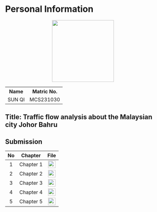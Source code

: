 # Personal Information
<p align="center"><img height="200px" src="https://github.com/drshahizan/research-design/blob/main/proposal/proposal24251/sunqi/IMG_4713.jpg"></p>

<table align="center">
  <tr>
    <th>Name</th>
    <th>Matric No.</th>
  </tr>
  <tr>
    <td>SUN QI</td>
    <td>MCS231030</td>
  </tr>
</table>

## Title: Traffic flow analysis about the Malaysian city Johor Bahru


## Submission

| No  | Chapter     |                                                 File |
| :-: | ---------- | :---------------------------------------------------------------------------------------------------: |
|  1  | Chapter 1 | <a href="./chapter1/Chapter1_Tian Fengshou_MCS231029.pdf"><img src="../../../images/answer.png" width="24px" height="24px"></a> |
|  2  | Chapter 2 | <a href="./chapter2/Chapter2_Tian Fengshou_MCS231029.pdf"><img src="../../../images/answer.png" width="24px" height="24px"></a> |
|  3  | Chapter 3 | <a href="./chapter3/Chapter3_Tian Fengshou_MCS231029.pdf"><img src="../../../images/answer.png" width="24px" height="24px"></a> |
|  4  | Chapter 4 | <a href="./chapter4/Chapter4_Tian Fengshou_MCS231029.pdf"><img src="../../../images/answer.png" width="24px" height="24px"></a> |
|  5  | Chapter 5 | <a href="./chapter5/Chapter4_Tian Fengshou_MCS231029.pdf"><img src="../../../images/answer.png" width="24px" height="24px"></a> |
